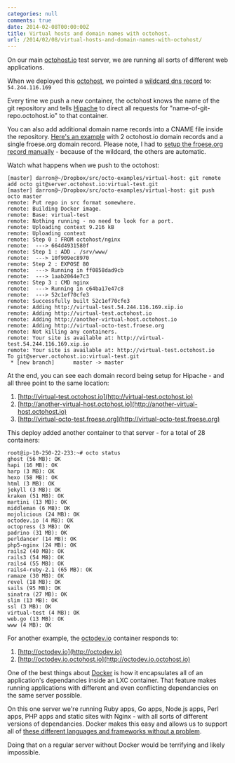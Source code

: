 ```yaml
---
categories: null
comments: true
date: 2014-02-08T00:00:00Z
title: Virtual hosts and domain names with octohost.
url: /2014/02/08/virtual-hosts-and-domain-names-with-octohost/
---
```


On our main [octohost.io](https://www.octohost.io) test server, we are running all sorts of different web applications.

When we deployed this [octohost](https://www.octohost.io), we pointed a [wildcard dns record](http://en.wikipedia.org/wiki/Wildcard_DNS_record) to: `54.244.116.169`

Every time we push a new container, the octohost knows the name of the git repository and tells [Hipache](https://github.com/dotcloud/hipache) to direct all requests for "name-of-git-repo.octohost.io" to that container.

You can also add additional domain name records into a CNAME file inside the repository. [Here's an example](https://github.com/octohost/virtual-host-example) with 2 octohost.io domain records and a single froese.org domain record. Please note, I had to [setup the froese.org record manually](http://shared.froese.org/2014/0208092111iuswv.jpg) - because of the wildcard, the others are automatic.

Watch what happens when we push to the octohost:

```
[master] darron@~/Dropbox/src/octo-examples/virtual-host: git remote add octo git@server.octohost.io:virtual-test.git
[master] darron@~/Dropbox/src/octo-examples/virtual-host: git push octo master
remote: Put repo in src format somewhere.
remote: Building Docker image.
remote: Base: virtual-test
remote: Nothing running - no need to look for a port.
remote: Uploading context 9.216 kB
remote: Uploading context 
remote: Step 0 : FROM octohost/nginx
remote:  ---> 664d4931580f
remote: Step 1 : ADD . /srv/www/
remote:  ---> 10f909ec8970
remote: Step 2 : EXPOSE 80
remote:  ---> Running in ff0858dad9cb
remote:  ---> 1aab2064e7c3
remote: Step 3 : CMD nginx
remote:  ---> Running in c64ba17e47c8
remote:  ---> 52c1ef70cfe3
remote: Successfully built 52c1ef70cfe3
remote: Adding http://virtual-test.54.244.116.169.xip.io
remote: Adding http://virtual-test.octohost.io
remote: Adding http://another-virtual-host.octohost.io
remote: Adding http://virtual-octo-test.froese.org
remote: Not killing any containers.
remote: Your site is available at: http://virtual-test.54.244.116.169.xip.io
remote: Your site is available at: http://virtual-test.octohost.io
To git@server.octohost.io:virtual-test.git
 * [new branch]      master -> master
```

At the end, you can see each domain record being setup for Hipache - and all three point to the same location:

1. [http://virtual-test.octohost.io](http://virtual-test.octohost.io)
2. [http://another-virtual-host.octohost.io](http://another-virtual-host.octohost.io)
3. [http://virtual-octo-test.froese.org](http://virtual-octo-test.froese.org)

This deploy added another container to that server - for a total of 28 containers:

```
root@ip-10-250-22-233:~# octo status
ghost (56 MB): OK
hapi (16 MB): OK
harp (3 MB): OK
hexo (58 MB): OK
html (3 MB): OK
jekyll (3 MB): OK
kraken (51 MB): OK
martini (13 MB): OK
middleman (6 MB): OK
mojolicious (24 MB): OK
octodev.io (4 MB): OK
octopress (3 MB): OK
padrino (31 MB): OK
perldancer (14 MB): OK
php5-nginx (24 MB): OK
rails2 (40 MB): OK
rails3 (54 MB): OK
rails4 (55 MB): OK
rails4-ruby-2.1 (65 MB): OK
ramaze (30 MB): OK
revel (18 MB): OK
sails (95 MB): OK
sinatra (27 MB): OK
slim (13 MB): OK
ssl (3 MB): OK
virtual-test (4 MB): OK
web.go (13 MB): OK
www (4 MB): OK
```

For another example, the [octodev.io](https://github.com/octohost/octodev.io) container responds to:

1. [http://octodev.io](http://octodev.io)
2. [http://octodev.io.octohost.io](http://octodev.io.octohost.io)

One of the best things about [Docker](http://www.docker.io) is how it encapsulates all of an application's dependancies inside an LXC container. That feature makes running applications with different and even conflicting dependancies on the same server possible.

On this one server we're running Ruby apps, Go apps, Node.js apps, Perl apps, PHP apps and static sites with Nginx - with all sorts of different versions of dependancies. Docker makes this easy and allows us to support all of [these different languages and frameworks without a problem](https://www.octohost.io/languages.html).

Doing that on a regular server without Docker would be terrifying and likely impossible.
